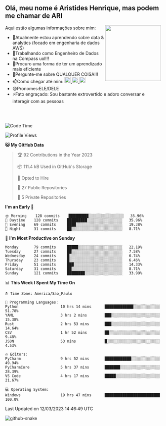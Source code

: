 ## Olá, meu nome é Aristides Henrique, mas podem me chamar de ARI

<div >
Aqui estão algumas informações sobre mim:<img align="right" height="180em" src="https://user-images.githubusercontent.com/97318481/177042589-45d62122-82a9-4a32-b3a7-87b322825b2f.png">
</div>

- 🌱Atualmente estou aprendendo sobre data & analytics (focado em engenharia de dados AWS)
- 👯Trabalhando como Engenheiro de Dados na Compass uol!!!
- 🤔Procuro uma forma de ter um aprendizado mais eficiente
- 💬Pergunte-me sobre QUALQUER COISA!!!
- 📫Como chegar até mim:
  <a href="https://www.instagram.com/aryhenry/" target="_blank">
  <img src="https://img.shields.io/badge/-Instagram-%23E4405F?style=for-the-badge&logo=instagram&logoColor=black" height="20px">
  </a>
  <a href="https://www.linkedin.com/in/aristides-henrique/" target="_blank">
  <img src="https://img.shields.io/badge/-LinkedIn-%230077B5?style=for-the-badge&logo=linkedin&logoColor=black" height="20px">
  </a> 
  <a href="mailto:arihenriqueuna@gmail.com">
  <img src="https://img.shields.io/badge/-Gmail-%23333?style=for-the-badge&logo=gmail&logoColor=white" height="20px">
  </a>
- 😄Pronomes:ELE/DELE
- ⚡Fato engraçado: Sou bastante extrovertido e adoro conversar e interagir com as pessoas
<br/>
<br/>


<!--START_SECTION:waka-->
![Code Time](http://img.shields.io/badge/Code%20Time-473%20hrs%2038%20mins-blue)

![Profile Views](http://img.shields.io/badge/Profile%20Views-199-blue)

**🐱 My GitHub Data** 

> 🏆 92 Contributions in the Year 2023
 > 
> 📦 111.4 kB Used in GitHub's Storage 
 > 
> 💼 Opted to Hire
 > 
> 📜 27 Public Repositories 
 > 
> 🔑 5 Private Repositories  
 > 
**I'm an Early 🐤** 

```text
🌞 Morning    128 commits    █████████░░░░░░░░░░░░░░░░   35.96% 
🌇 Daytime    128 commits    █████████░░░░░░░░░░░░░░░░   35.96% 
🌃 Evening    69 commits     ████░░░░░░░░░░░░░░░░░░░░░   19.38% 
🌙 Night      31 commits     ██░░░░░░░░░░░░░░░░░░░░░░░   8.71%

```
📅 **I'm Most Productive on Sunday** 

```text
Monday       79 commits     █████░░░░░░░░░░░░░░░░░░░░   22.19% 
Tuesday      27 commits     ██░░░░░░░░░░░░░░░░░░░░░░░   7.58% 
Wednesday    24 commits     █░░░░░░░░░░░░░░░░░░░░░░░░   6.74% 
Thursday     23 commits     █░░░░░░░░░░░░░░░░░░░░░░░░   6.46% 
Friday       51 commits     ███░░░░░░░░░░░░░░░░░░░░░░   14.33% 
Saturday     31 commits     ██░░░░░░░░░░░░░░░░░░░░░░░   8.71% 
Sunday       121 commits    ████████░░░░░░░░░░░░░░░░░   33.99%

```


📊 **This Week I Spent My Time On** 

```text
⌚︎ Time Zone: America/Sao_Paulo

💬 Programming Languages: 
Python                   10 hrs 14 mins      █████████████░░░░░░░░░░░░   51.78% 
YAML                     3 hrs 2 mins        ███░░░░░░░░░░░░░░░░░░░░░░   15.38% 
Rust                     2 hrs 53 mins       ███░░░░░░░░░░░░░░░░░░░░░░   14.64% 
CSV                      1 hr 52 mins        ██░░░░░░░░░░░░░░░░░░░░░░░   9.48% 
JSON                     53 mins             █░░░░░░░░░░░░░░░░░░░░░░░░   4.53%

🔥 Editors: 
PyCharm                  9 hrs 52 mins       ████████████░░░░░░░░░░░░░   49.94% 
PyCharmCore              5 hrs 37 mins       ███████░░░░░░░░░░░░░░░░░░   28.39% 
VS Code                  4 hrs 17 mins       █████░░░░░░░░░░░░░░░░░░░░   21.67%

💻 Operating System: 
Windows                  19 hrs 47 mins      █████████████████████████   100.0%

```


 Last Updated on 12/03/2023 14:46:49 UTC
<!--END_SECTION:waka-->

<img alt="github-snake" src="https://github.com/AriHenrique/AriHenrique/blob/output/github-contribution-grid-snake-dark.svg" />

